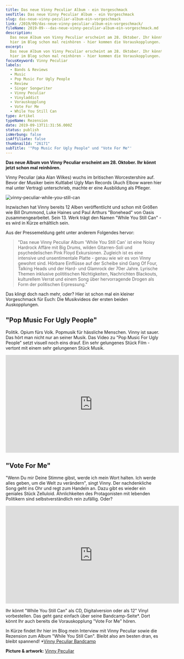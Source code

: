 ```yaml
---
title: Das neue Vinny Peculiar Album - ein Vorgeschmack
seoTitle: Das neue Vinny Peculiar Album - ein Vorgeschmack
slug: das-neue-vinny-peculiar-album-ein-vorgeschmack
link: /2019/09/das-neue-vinny-peculiar-album-ein-vorgeschmack/
fileName: 2019-09---das-neue-vinny-peculiar-album-ein-vorgeschmack.md
description:
  Das neue Album von Vinny Peculiar erscheint am 28. Oktober. Ihr könnt jetzt
  hier im Blog schon mal reinhören - hier kommen die Vorauskopplungen.
excerpt:
  Das neue Album von Vinny Peculiar erscheint am 28. Oktober. Ihr könnt jetzt
  hier im Blog schon mal reinhören - hier kommen die Vorauskopplungen.
focusKeyword: Vinny Peculiar
labels:
  - Bands & Reviews
  - Music
  - Pop Music For Ugly People
  - Review
  - Singer Songwriter
  - Vinny Peculiar
  - Vinyladdict
  - Vorauskopplung
  - Vote For Me
  - While You Still Can
type: Artikel
typeName: Rezension
date: 2019-09-13T11:31:56.000Z
status: publish
isWerbung: false
isAffiliate: false
thumbnailId: "26171"
subTitle: '"Pop Music For Ugly People" und "Vote For Me"'
---
```


<strong>Das neue Album von Vinny Peculiar erscheint am 28. Oktober. Ihr könnt
jetzt schon mal reinhören.</strong>

Vinny Peculiar (aka Alan Wilkes) wuchs im britischen Worcestershire auf. Bevor
der Musiker beim Kultlabel Ugly Man Records (Auch Elbow waren hier mal unter
Vertrag) unterschrieb, machte er eine Ausbildung als Pfleger.

![vinny-peculiar-while-you-still-can](http://cardamonchai.com/wp-content/uploads/2019/09/vinny-peculiar-while-you-still-can-400x400.jpeg)

Inzwischen hat Vinny bereits 12 Alben veröffentlicht und schon mit Größen wie
Bill Drummond, Luke Haines und Paul Arthurs "Bonehead" von Oasis
zusammengearbeitet. Sein 13. Werk trägt den Namen "While You Still Can" - es
wird in Kürze erhältlich sein.

Aus der Pressemeldung geht unter anderem Folgendes hervor:

<blockquote>"Das neue Vinny Peculiar Album 'While You Still Can' ist eine Noisy Hardrock Affäre mit Big Drums, wilden Gitarren-Soli und psychedelischen Pink Floyd Exkursionen. Zugleich ist es eine intensive und unsentimentale Platte - genau wie wir es von Vinny gewohnt sind. Hörbare Einflüsse auf der Scheibe sind Gang Of Four, Talking Heads und der Hard- und Glamrock der 70er Jahre. Lyrische Themen inklusive polititischen Nichtigkeiten, Nachrichten Blackouts, kulturellem Verrat und einem Song über hervorragende Drogen als Form der politischen Erpressung."</blockquote>

Das klingt doch nach mehr, oder? Hier ist schon mal ein kleiner Vorgeschmack für
Euch: Die Musikvideos der ersten beiden Auskopplungen.

## "Pop Music For Ugly People"

Politik. Opium fürs Volk. Popmusik für hässliche Menschen. Vinny ist sauer. Das
hört man nicht nur an seiner Musik. Das Video zu "Pop Music For Ugly People"
setzt visuell noch eins drauf. Ein sehr gelungenes Stück Film - vertont mit
einem sehr gelungenen Stück Musik.

<iframe src="https://www.youtube.com/embed/kUhtCOVykAY" width="560" height="315" frameborder="0" allowfullscreen="allowfullscreen"></iframe>

## "Vote For Me"

"Wenn Du mir Deine Stimme gibst, werde ich mein Wort halten. Ich werde alles
geben, um die Welt zu verändern", singt Vinny. Der nachdenkliche Song geht ins
Ohr und regt zum Handeln an. Dazu gibt es wieder ein geniales Stück Zelluloid.
Ähnlichkeiten des Protagonisten mit lebenden Politikern sind selbstverständlich
rein zufällig. Oder?

<iframe src="https://www.youtube.com/embed/srh1yOh-njU" width="560" height="315" frameborder="0" allowfullscreen="allowfullscreen"></iframe>

Ihr könnt "While You Still Can" als CD, Digitalversion oder als 12" Vinyl
vorbestellen. Das geht ganz einfach über seine Bandcamp-Seite\*. Dort könnt Ihr
auch bereits die Vorauskopplung "Vote For Me" hören.

In Kürze findet Ihr hier im Blog mein Interview mit Vinny Peculiar sowie die
Rezension zum Album "While You Still Can". Bleibt also am besten dran, es bleibt
spannend! \*<a href="https://vinnypeculiar.bandcamp.com/" target="_blank" rel="noopener">Vinny
Peculiar Bandcamp</a>

<strong>Picture &amp; artwork:</strong>
<a href="https://vinnypeculiar.com/?fbclid=IwAR1F-yhtN3DoZkDLO8P4xjMD3chrQA4sOLjYYIG4a4uEJSxe7QOaY5f_b4k" target="_blank" rel="noopener">Vinny
Peculiar</a>

